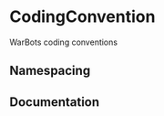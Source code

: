 CodingConvention
================

WarBots coding conventions

Namespacing
-----------

Documentation
-------------
